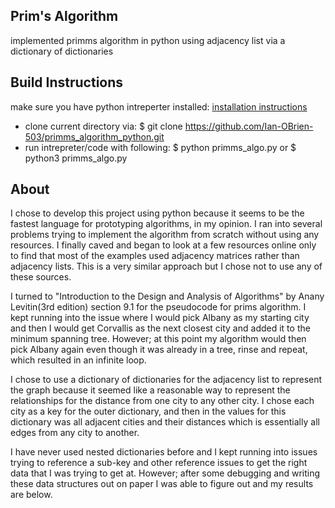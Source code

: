 ## Prim's Algorithm
implemented primms algorithm in python using adjacency list via a dictionary of dictionaries

## Build Instructions
make sure you have python intreperter installed:
 [installation instructions](https://docs.python-guide.org/starting/install3/linux/)

- clone current directory via: $ git clone https://github.com/Ian-OBrien-503/primms_algorithm_python.git
- run intrepreter/code with following: $ python primms_algo.py or $ python3 primms_algo.py

## About
I chose to develop this project using python because it seems to be the fastest language for prototyping algorithms, in my opinion. I ran into several problems trying to implement the algorithm from scratch without using any resources. I finally caved and began to look at a few resources online only to find that most of the examples used adjacency matrices rather than adjacency lists. This is a very similar approach but I chose not to use any of these sources.

I turned to "Introduction to the Design and Analysis of Algorithms" by Anany Levitin(3rd edition) section 9.1 for the pseudocode for prims algorithm.
I kept running into the issue where I would pick Albany as my starting city and then I would get Corvallis as the next closest city and added it to the minimum spanning tree. However; at this point my algorithm would then pick Albany again even though it was already in a tree, rinse and repeat, which resulted in an infinite loop.

I chose to use a dictionary of dictionaries for the adjacency list to represent the graph because it seemed like a reasonable way to represent the relationships for the distance from one city to any other city. I chose each city as a key for the outer dictionary, and then in the values for this dictionary was all adjacent cities and their distances which is essentially all edges from any city to another.

I have never used nested dictionaries before and I kept running into issues trying to reference a sub-key and other reference issues to get the right data that I was trying to get at. However; after some debugging and writing these data structures out on paper I was able to figure out and my results are below.


